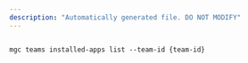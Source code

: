 ```yaml
---
description: "Automatically generated file. DO NOT MODIFY"
---
```


```cli

mgc teams installed-apps list --team-id {team-id}

```